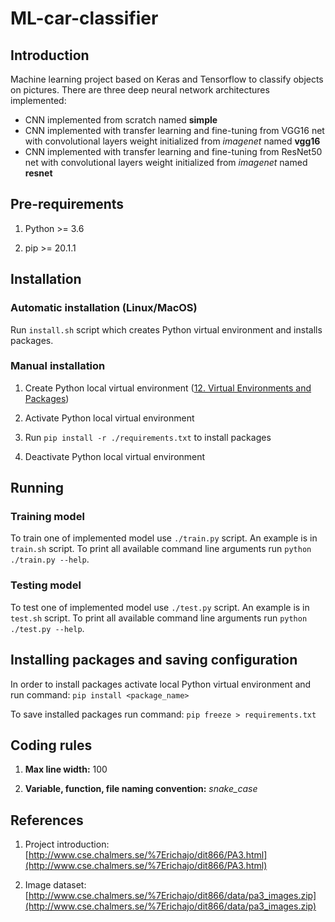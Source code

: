 # ML-car-classifier

## Introduction

Machine learning project based on Keras and Tensorflow to classify objects on pictures. There are three deep neural network architectures implemented:

* CNN implemented from scratch named **simple**
* CNN implemented with transfer learning and fine-tuning from VGG16 net with convolutional layers weight initialized from *imagenet* named **vgg16**
* CNN implemented with transfer learning and fine-tuning from ResNet50 net with convolutional layers weight initialized from *imagenet* named **resnet**

## Pre-requirements

1. Python >= 3.6

2. pip >= 20.1.1

## Installation

### Automatic installation (Linux/MacOS)

Run ```install.sh``` script which creates Python virtual environment and installs packages.

### Manual installation

1. Create Python local virtual environment ([12. Virtual Environments and Packages](https://docs.python.org/3/tutorial/venv.html))

2. Activate Python local virtual environment

3. Run ```pip install -r ./requirements.txt``` to install packages

4. Deactivate Python local virtual environment

## Running

### Training model

To train one of implemented model use ```./train.py``` script. An example is in ```train.sh``` script. To print all available command line arguments run ```python ./train.py --help```.

### Testing model

To test one of implemented model use ```./test.py``` script. An example is in ```test.sh``` script. To print all available command line arguments run ```python ./test.py --help```.

## Installing packages and saving configuration

In order to install packages activate local Python virtual environment and run command: ```pip install <package_name>```

To save installed packages run command: ```pip freeze > requirements.txt```

## Coding rules

1. **Max line width:** 100

2. **Variable, function, file naming convention:** *snake_case*

## References

1. Project introduction: [http://www.cse.chalmers.se/%7Erichajo/dit866/PA3.html](http://www.cse.chalmers.se/%7Erichajo/dit866/PA3.html)

2. Image dataset: [http://www.cse.chalmers.se/%7Erichajo/dit866/data/pa3_images.zip](http://www.cse.chalmers.se/%7Erichajo/dit866/data/pa3_images.zip)
